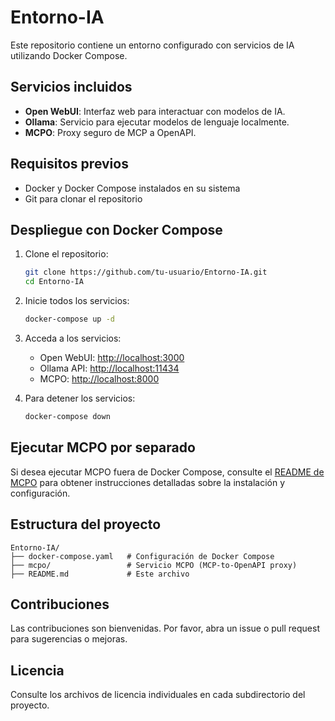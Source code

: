# Entorno-IA

Este repositorio contiene un entorno configurado con servicios de IA utilizando Docker Compose.

## Servicios incluidos

- **Open WebUI**: Interfaz web para interactuar con modelos de IA.
- **Ollama**: Servicio para ejecutar modelos de lenguaje localmente.
- **MCPO**: Proxy seguro de MCP a OpenAPI.

## Requisitos previos

- Docker y Docker Compose instalados en su sistema
- Git para clonar el repositorio

## Despliegue con Docker Compose

1. Clone el repositorio:
   ```bash
   git clone https://github.com/tu-usuario/Entorno-IA.git
   cd Entorno-IA
   ```

2. Inicie todos los servicios:
   ```bash
   docker-compose up -d
   ```

3. Acceda a los servicios:
   - Open WebUI: [http://localhost:3000](http://localhost:3000)
   - Ollama API: [http://localhost:11434](http://localhost:11434)
   - MCPO: [http://localhost:8000](http://localhost:8000)

4. Para detener los servicios:
   ```bash
   docker-compose down
   ```

## Ejecutar MCPO por separado

Si desea ejecutar MCPO fuera de Docker Compose, consulte el [README de MCPO](./mcpo/README.md) para obtener instrucciones detalladas sobre la instalación y configuración.

## Estructura del proyecto

```
Entorno-IA/
├── docker-compose.yaml   # Configuración de Docker Compose
├── mcpo/                 # Servicio MCPO (MCP-to-OpenAPI proxy)
├── README.md             # Este archivo
```

## Contribuciones

Las contribuciones son bienvenidas. Por favor, abra un issue o pull request para sugerencias o mejoras.

## Licencia

Consulte los archivos de licencia individuales en cada subdirectorio del proyecto. 